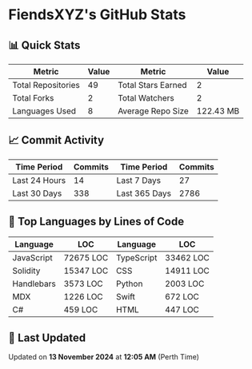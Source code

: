 # FiendsXYZ's GitHub Stats

## 📊 Quick Stats

| Metric               | Value       | Metric               | Value       |
|----------------------|-------------|----------------------|-------------|
| Total Repositories   | 49 | Total Stars Earned   | 2 |
| Total Forks          | 2 | Total Watchers       | 2 |
| Languages Used       | 8 | Average Repo Size    | 122.43 MB |

## 📈 Commit Activity

| Time Period      | Commits      | Time Period      | Commits      |
|------------------|--------------|------------------|--------------|
| Last 24 Hours    | 14 | Last 7 Days      | 27 |
| Last 30 Days     | 338 | Last 365 Days    | 2786 |

## 📝 Top Languages by Lines of Code

| Language       | LOC        | Language       | LOC        |
|----------------|------------|----------------|------------|
| JavaScript       | 72675 LOC  | TypeScript       | 33462 LOC  |
| Solidity       | 15347 LOC  | CSS       | 14911 LOC  |
| Handlebars       | 3573 LOC  | Python       | 2003 LOC  |
| MDX       | 1226 LOC  | Swift       | 672 LOC  |
| C#       | 459 LOC  | HTML       | 447 LOC  |

## 📅 Last Updated

Updated on **13 November 2024** at **12:05 AM** (Perth Time)
